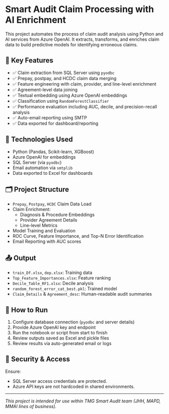 # Smart Audit Claim Processing with AI Enrichment

This project automates the process of claim audit analysis using Python and AI services from Azure OpenAI. It extracts, transforms, and enriches claim data to build predictive models for identifying erroneous claims.

## 📌 Key Features

- ✅ Claim extraction from SQL Server using `pyodbc`
- ✅ Prepay, postpay, and HCDC claim data merging
- ✅ Feature engineering with claim, provider, and line-level enrichment
- ✅ Agreement-level data joining
- ✅ Textual embedding using Azure OpenAI embeddings
- ✅ Classification using `RandomForestClassifier`
- ✅ Performance evaluation including AUC, decile, and precision-recall analysis
- ✅ Auto-email reporting using SMTP
- ✅ Data exported for dashboard/reporting

## 🔧 Technologies Used

- Python (Pandas, Scikit-learn, XGBoost)
- Azure OpenAI for embeddings
- SQL Server (via `pyodbc`)
- Email automation via `smtplib`
- Data exported to Excel for dashboards

## 🗂️ Project Structure

- `Prepay`, `Postpay`, `HCDC` Claim Data Load
- Claim Enrichment:
  - Diagnosis & Procedure Embeddings
  - Provider Agreement Details
  - Line-level Metrics
- Model Training and Evaluation
- ROC Curve, Feature Importance, and Top-N Error Identification
- Email Reporting with AUC scores

## 📤 Output

- `train_Df.xlsx`, `dep.xlsx`: Training data
- `Top_Feature_Importances.xlsx`: Feature ranking
- `Decile_Table_RF1.xlsx`: Decile analysis
- `random_forest_error_cat_best.pkl`: Trained model
- `Claim_Details` & `Agreement_desc`: Human-readable audit summaries

## 🚀 How to Run

1. Configure database connection (`pyodbc` and server details)
2. Provide Azure OpenAI key and endpoint
3. Run the notebook or script from start to finish
4. Review outputs saved as Excel and pickle files
5. Review results via auto-generated email or logs

## 🔐 Security & Access

Ensure:
- SQL Server access credentials are protected.
- Azure API keys are not hardcoded in shared environments.

---

_This project is intended for use within TMG Smart Audit team (JHH, MAPD, MMAI lines of business)._
